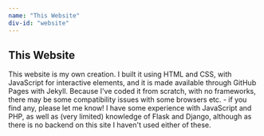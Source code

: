 ```yaml
---
name: "This Website"
div-id: "website"
---
```


<h2>This Website</h2>
<p>
    This website is my own creation. I built it using HTML and CSS, with JavaScript for
    interactive elements, and it is made available through GitHub Pages with Jekyll. Because I've coded it
    from scratch, with no frameworks, there may be some compatibility issues with some browsers
    etc. - if you find any, please let me know! I have some experience with JavaScript and PHP,
    as well as (very limited) knowledge of Flask and Django, although as there is no backend on
    this site I haven't used either of these.
</p>
